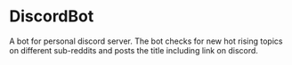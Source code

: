 # DiscordBot

A bot for personal discord server. The bot checks for new  hot rising topics on different sub-reddits and posts the title including link on discord. 